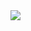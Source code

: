 <img src="https://img.shields.io/badge/TypeScript-3178C6?style=flat&logo=TypeScript&logoColor=white"/>
